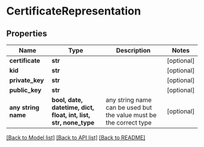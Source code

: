# CertificateRepresentation


## Properties
Name | Type | Description | Notes
------------ | ------------- | ------------- | -------------
**certificate** | **str** |  | [optional] 
**kid** | **str** |  | [optional] 
**private_key** | **str** |  | [optional] 
**public_key** | **str** |  | [optional] 
**any string name** | **bool, date, datetime, dict, float, int, list, str, none_type** | any string name can be used but the value must be the correct type | [optional]

[[Back to Model list]](../README.md#documentation-for-models) [[Back to API list]](../README.md#documentation-for-api-endpoints) [[Back to README]](../README.md)


